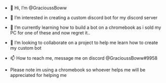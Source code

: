 - 👋 Hi, I’m @GracioussBoww
- 👀 I’m interested in creating a custom discord bot for my discord server
- 🌱 I’m currently learning how to build a bot on a chromebook as i sold my PC for one of these and now regret it..
- 💞️ I’m looking to collaborate on a project to help me learn how to create my custom bot 
- 📫 How to reach me, message me on discord @GracioussBoww#9958

- Please note im using a chromebook so whoever helps me will be appreciated for helping me 

<!---
GracioussBoww/GracioussBoww is a ✨ special ✨ repository because its `README.md` (this file) appears on your GitHub profile.
You can click the Preview link to take a look at your changes.
--->
